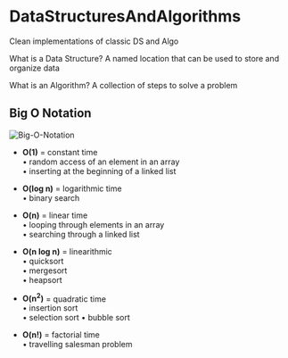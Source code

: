 # DataStructuresAndAlgorithms
Clean implementations of classic DS and Algo

What is a Data Structure? A named location that can be used to store and organize data

What is an Algorithm? A collection of steps to solve a problem

## Big O Notation

![Big-O-Notation](https://user-images.githubusercontent.com/57627290/234345009-e857e0fc-b7cf-4ec2-9ffb-e28c32c5e663.jpg)

- **O(1)** = constant time<br>
           • random access of an element in an array<br>
           • inserting at the beginning of a linked list
           
- **O(log n)** = logarithmic time<br>
           • binary search
           
- **O(n)** = linear time<br>
           • looping through elements in an array<br>
           • searching through a linked list

- **O(n log n)** = linearithmic<br>
           • quicksort<br>
           • mergesort<br>
           • heapsort

- **O(n<sup>2</sup>)** = quadratic time<br>
           • insertion sort<br>
           • selection sort
           • bubble sort

- **O(n!)** = factorial time<br>
           • travelling salesman problem<br>

